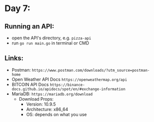 # Day 7:

## Running an API:

- open the API's directory, e.g. `pizza-api`
- run `go run main.go` in terminal or CMD

## Links:

- Postman: `https://www.postman.com/downloads/?utm_source=postman-home`
- Open Weather API Docs `https://openweathermap.org/api`
- BITCOIN API Docs `https://binance-docs.github.io/apidocs/spot/en/#exchange-information`
- MariaDB: `https://mariadb.org/download`
    - Download Props:
        - Version: 10.9.5
        - Architecture: x86_64
        - OS: depends on what you use

